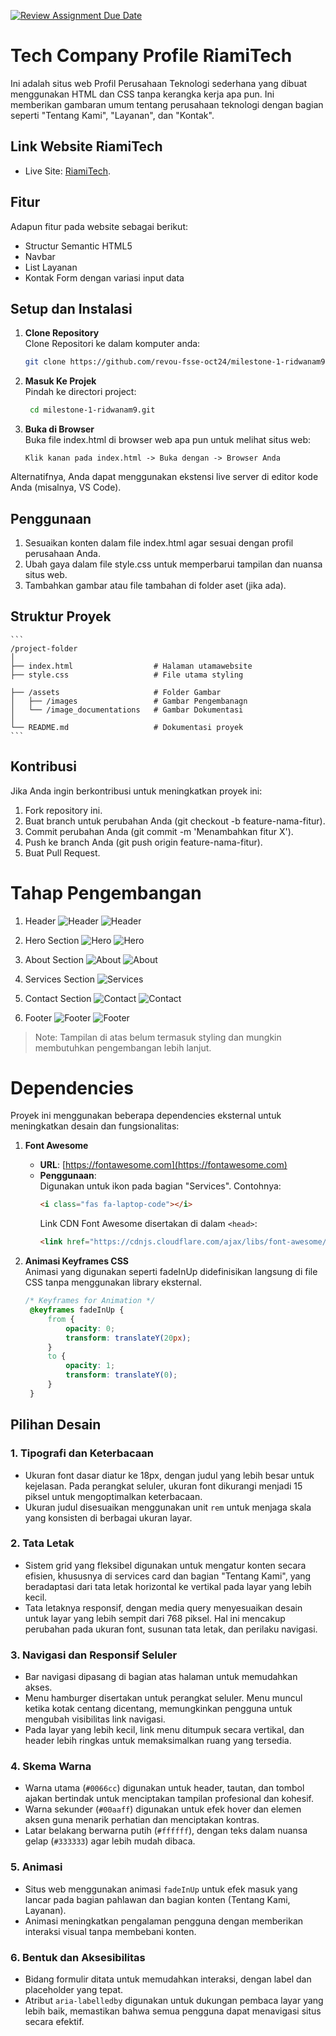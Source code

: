 [![Review Assignment Due Date](https://classroom.github.com/assets/deadline-readme-button-22041afd0340ce965d47ae6ef1cefeee28c7c493a6346c4f15d667ab976d596c.svg)](https://classroom.github.com/a/dyiPpHu0)


# Tech Company Profile RiamiTech

Ini adalah situs web Profil Perusahaan Teknologi sederhana yang dibuat menggunakan HTML dan CSS tanpa kerangka kerja apa pun. Ini memberikan gambaran umum tentang perusahaan teknologi dengan bagian seperti "Tentang Kami", "Layanan", dan "Kontak".

## Link Website RiamiTech
- Live Site: [RiamiTech](https://dapurku.site/).

## Fitur

Adapun fitur pada website sebagai berikut:

- Structur Semantic HTML5
- Navbar
- List Layanan
- Kontak Form dengan variasi input data

## Setup dan Instalasi

1. **Clone Repository**  
   Clone Repositori ke dalam komputer anda:  
   ```bash  
   git clone https://github.com/revou-fsse-oct24/milestone-1-ridwanam9.git   
2. **Masuk Ke Projek**  
   Pindah ke directori project:  
   ```bash  
    cd milestone-1-ridwanam9.git   

3. **Buka di Browser**  
   Buka file index.html di browser web apa pun untuk melihat situs web:  
    ```plaintext
    Klik kanan pada index.html -> Buka dengan -> Browser Anda 

Alternatifnya, Anda dapat menggunakan ekstensi live server di editor kode Anda (misalnya, VS Code).

## Penggunaan

1. Sesuaikan konten dalam file index.html agar sesuai dengan profil perusahaan Anda.
2. Ubah gaya dalam file style.css untuk memperbarui tampilan dan nuansa situs web.
3. Tambahkan gambar atau file tambahan di folder aset (jika ada).

## Struktur Proyek

    ```
    /project-folder
    │
    ├── index.html                  # Halaman utamawebsite
    ├── style.css                   # File utama styling

    ├── /assets                     # Folder Gambar 
    │   ├── /images                 # Gambar Pengembanagn
    │   └── /image_documentations   # Gambar Dokumentasi
    │
    └── README.md                   # Dokumentasi proyek
    ```


## Kontribusi

Jika Anda ingin berkontribusi untuk meningkatkan proyek ini:

1. Fork repository ini.
2. Buat branch untuk perubahan Anda (git checkout -b feature-nama-fitur).
3. Commit perubahan Anda (git commit -m 'Menambahkan fitur X').
4. Push ke branch Anda (git push origin feature-nama-fitur).
5. Buat Pull Request.


# Tahap Pengembangan

1. Header
![Header](assets/images/header_code.png)
![Header](assets/images/header.png)


2. Hero Section
![Hero](assets/images/herocode.png)
![Hero](assets/images/hero.png)

3. About Section
![About](assets/images/aboutcode.png)
![About](assets/images/about.png)

4. Services Section
![Services](assets/images/servicescode.png)

5. Contact Section
![Contact](assets/images/contactcode.png)
![Contact](assets/images/contact.png)

6. Footer
![Footer](assets/images/footercode.png)
![Footer](assets/images/footer.png)

> Note: Tampilan di atas belum termasuk styling dan mungkin membutuhkan pengembangan lebih lanjut.

# Dependencies
Proyek ini menggunakan beberapa dependencies eksternal untuk meningkatkan desain dan fungsionalitas:

1. **Font Awesome**  
   - **URL**: [https://fontawesome.com](https://fontawesome.com)  
   - **Penggunaan**:  
     Digunakan untuk ikon pada bagian "Services". Contohnya:
     ```html
     <i class="fas fa-laptop-code"></i>
     ```
     Link CDN Font Awesome disertakan di dalam `<head>`:
     ```html
     <link href="https://cdnjs.cloudflare.com/ajax/libs/font-awesome/6.0.0/css/all.min.css" rel="stylesheet">
     ```

2. **Animasi Keyframes CSS**  
   Animasi yang digunakan seperti fadeInUp didefinisikan langsung di file CSS tanpa menggunakan library eksternal.
   ```css
   /* Keyframes for Animation */
    @keyframes fadeInUp {
        from {
            opacity: 0;
            transform: translateY(20px);
        }
        to {
            opacity: 1;
            transform: translateY(0);
        }
    }


## Pilihan Desain

### 1. **Tipografi dan Keterbacaan**
   - Ukuran font dasar diatur ke 18px, dengan judul yang lebih besar untuk kejelasan. Pada perangkat seluler, ukuran font dikurangi menjadi 15 piksel untuk mengoptimalkan keterbacaan.
   - Ukuran judul disesuaikan menggunakan unit `rem` untuk menjaga skala yang konsisten di berbagai ukuran layar.

### 2. **Tata Letak**
   - Sistem grid yang fleksibel digunakan untuk mengatur konten secara efisien, khususnya di services card dan bagian "Tentang Kami", yang beradaptasi dari tata letak horizontal ke vertikal pada layar yang lebih kecil.
   - Tata letaknya responsif, dengan media query menyesuaikan desain untuk layar yang lebih sempit dari 768 piksel. Hal ini mencakup perubahan pada ukuran font, susunan tata letak, dan perilaku navigasi.

### 3. **Navigasi dan Responsif Seluler**
   - Bar navigasi dipasang di bagian atas halaman untuk memudahkan akses.
   - Menu hamburger disertakan untuk perangkat seluler. Menu muncul ketika kotak centang dicentang, memungkinkan pengguna untuk mengubah visibilitas link navigasi.
   - Pada layar yang lebih kecil, link menu ditumpuk secara vertikal, dan header lebih ringkas untuk memaksimalkan ruang yang tersedia.

### 4. **Skema Warna**
   - Warna utama (`#0066cc`) digunakan untuk header, tautan, dan tombol ajakan bertindak untuk menciptakan tampilan profesional dan kohesif.
   - Warna sekunder (`#00aaff`) digunakan untuk efek hover dan elemen aksen guna menarik perhatian dan menciptakan kontras.
   - Latar belakang berwarna putih (`#ffffff`), dengan teks dalam nuansa gelap (`#333333`) agar lebih mudah dibaca.

### 5. **Animasi**
   - Situs web menggunakan animasi `fadeInUp` untuk efek masuk yang lancar pada bagian pahlawan dan bagian konten (Tentang Kami, Layanan).
   - Animasi meningkatkan pengalaman pengguna dengan memberikan interaksi visual tanpa membebani konten.

### 6. **Bentuk dan Aksesibilitas**
   - Bidang formulir ditata untuk memudahkan interaksi, dengan label dan placeholder yang tepat.
   - Atribut `aria-labelledby` digunakan untuk dukungan pembaca layar yang lebih baik, memastikan bahwa semua pengguna dapat menavigasi situs secara efektif.

